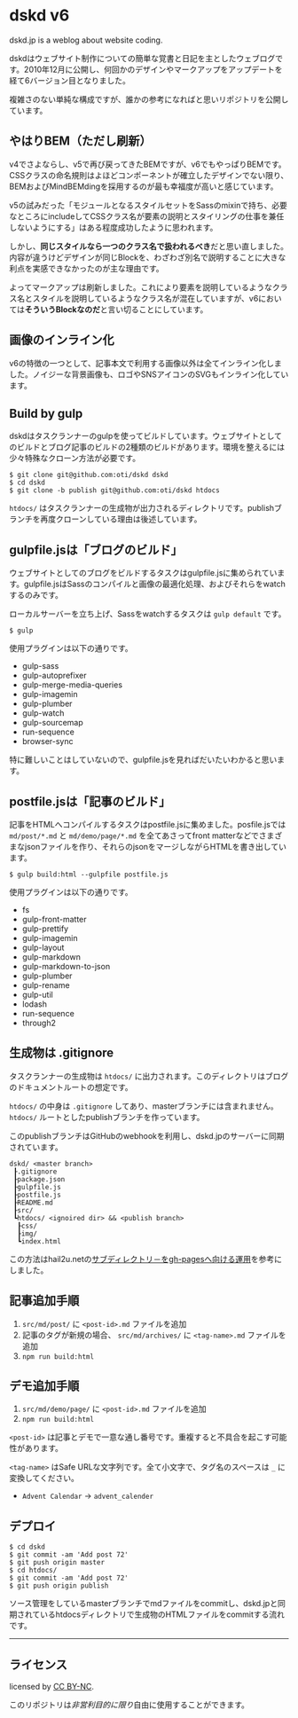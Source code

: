 # dskd v6

dskd.jp is a weblog about website coding.

dskdはウェブサイト制作についての簡単な覚書と日記を主としたウェブログです。2010年12月に公開し、何回かのデザインやマークアップをアップデートを経て6バージョン目となりました。

複雑さのない単純な構成ですが、誰かの参考になればと思いリポジトリを公開しています。

## やはりBEM（ただし刷新）

v4でさよならし、v5で再び戻ってきたBEMですが、v6でもやっぱりBEMです。CSSクラスの命名規則はよほどコンポーネントが確立したデザインでない限り、BEMおよびMindBEMdingを採用するのが最も幸福度が高いと感じています。

v5の試みだった「モジュールとなるスタイルセットをSassのmixinで持ち、必要なところにincludeしてCSSクラス名が要素の説明とスタイリングの仕事を兼任しないようにする」はある程度成功したように思われます。

しかし、**同じスタイルなら一つのクラス名で扱われるべき**だと思い直しました。内容が違うけどデザインが同じBlockを、わざわざ別名で説明することに大きな利点を実感できなかったのが主な理由です。

よってマークアップは刷新しました。これにより要素を説明しているようなクラス名とスタイルを説明しているようなクラス名が混在していますが、v6においては**そういうBlockなのだ**と言い切ることにしています。

## 画像のインライン化

v6の特徴の一つとして、記事本文で利用する画像以外は全てインライン化しました。ノイジーな背景画像も、ロゴやSNSアイコンのSVGもインライン化しています。

## Build by gulp

dskdはタスクランナーのgulpを使ってビルドしています。ウェブサイトとしてのビルドとブログ記事のビルドの2種類のビルドがあります。環境を整えるには少々特殊なクローン方法が必要です。

```
$ git clone git@github.com:oti/dskd dskd
$ cd dskd
$ git clone -b publish git@github.com:oti/dskd htdocs
```

`htdocs/` はタスクランナーの生成物が出力されるディレクトリです。publishブランチを再度クローンしている理由は後述しています。

## gulpfile.jsは「ブログのビルド」

ウェブサイトとしてのブログをビルドするタスクはgulpfile.jsに集められています。gulpfile.jsはSassのコンパイルと画像の最適化処理、およびそれらをwatchするのみです。

ローカルサーバーを立ち上げ、Sassをwatchするタスクは `gulp default` です。

```
$ gulp
```

使用プラグインは以下の通りです。

- gulp-sass
- gulp-autoprefixer
- gulp-merge-media-queries
- gulp-imagemin
- gulp-plumber
- gulp-watch
- gulp-sourcemap
- run-sequence
- browser-sync

特に難しいことはしていないので、gulpfile.jsを見ればだいたいわかると思います。

## postfile.jsは「記事のビルド」

記事をHTMLへコンパイルするタスクはpostfile.jsに集めました。posfile.jsでは `md/post/*.md` と `md/demo/page/*.md` を全てあさってfront matterなどでさまざまなjsonファイルを作り、それらのjsonをマージしながらHTMLを書き出しています。

```
$ gulp build:html --gulpfile postfile.js
```

使用プラグインは以下の通りです。

- fs
- gulp-front-matter
- gulp-prettify
- gulp-imagemin
- gulp-layout
- gulp-markdown
- gulp-markdown-to-json
- gulp-plumber
- gulp-rename
- gulp-util
- lodash
- run-sequence
- through2

## 生成物は .gitignore

タスクランナーの生成物は `htdocs/` に出力されます。このディレクトリはブログのドキュメントルートの想定です。

`htdocs/` の中身は `.gitignore` してあり、masterブランチには含まれません。`htdocs/` ルートとしたpublishブランチを作っています。

このpublishブランチはGitHubのwebhookを利用し、dskd.jpのサーバーに同期されています。

```
dskd/ <master branch>
 ┠.gitignore
 ┠package.json
 ┠gulpfile.js
 ┠postfile.js
 ┠README.md
 ┠src/
 ┗htdocs/ <ignoired dir> && <publish branch>
  ┠css/
  ┠img/
  ┗index.html
```

この方法はhail2u.netの[サブディレクトリ－をgh-pagesへ向ける運用](http://hail2u.net/blog/software/pointing-sub-directory-to-gh-pages.html)を参考にしました。

## 記事追加手順

1. `src/md/post/` に `<post-id>.md` ファイルを追加
2. 記事のタグが新規の場合、 `src/md/archives/` に `<tag-name>.md` ファイルを追加
3. `npm run build:html`

## デモ追加手順

1. `src/md/demo/page/` に `<post-id>.md` ファイルを追加
2. `npm run build:html`

`<post-id>` は記事とデモで一意な通し番号です。重複すると不具合を起こす可能性があります。

`<tag-name>` はSafe URLな文字列です。全て小文字で、タグ名のスペースは `_` に変換してください。

- `Advent Calendar` -> `advent_calender`

## デプロイ

```
$ cd dskd
$ git commit -am 'Add post 72'
$ git push origin master
$ cd htdocs/
$ git commit -am 'Add post 72'
$ git push origin publish
```

ソース管理をしているmasterブランチでmdファイルをcommitし、dskd.jpと同期されているhtdocsディレクトリで生成物のHTMLファイルをcommitする流れです。

---

## ライセンス

licensed by [CC BY-NC](http://creativecommons.org/licenses/by-nc/4.0/).

このリポジトリは*非営利目的に限り*自由に使用することができます。
